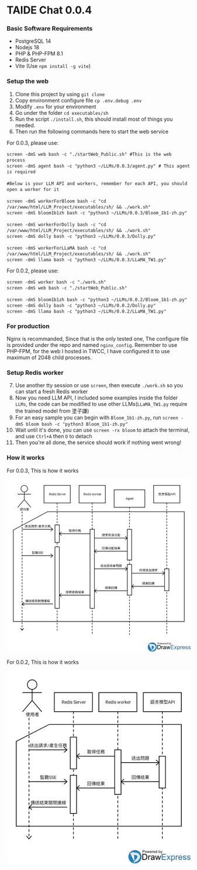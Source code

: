 # TAIDE Chat 0.0.4
### Basic Software Requirements
* PostgreSQL 14
* Nodejs 18
* PHP & PHP-FPM 8.1
* Redis Server
* Vite (Use `npm install -g vite`)
### Setup the web
1. Clone this project by using `git clone`
2. Copy environment configure file `cp .env.debug .env`
3. Modify `.env` for your environment
4. Go under the folder `cd executables/sh`
5. Run the script `./install.sh`, this should install most of things you needed.
6. Then run the following commands here to start the web service

For 0.0.3, please use:
```shell
screen -dmS web bash -c "./startWeb_Public.sh" #This is the web process
screen -dmS agent bash -c "python3 ~/LLMs/0.0.3/agent.py" # This agent is required

#Below is your LLM API and workers, remember for each API, you should open a worker for it

screen -dmS workerForBloom bash -c "cd /var/www/html/LLM_Project/executables/sh/ && ./work.sh"
screen -dmS bloom1b1zh bash -c "python3 ~/LLMs/0.0.3/Bloom_1b1-zh.py"

screen -dmS workerForDolly bash -c "cd /var/www/html/LLM_Project/executables/sh/ && ./work.sh"
screen -dmS dolly bash -c "python3 ~/LLMs/0.0.3/Dolly.py"

screen -dmS workerForLLaMA bash -c "cd /var/www/html/LLM_Project/executables/sh/ && ./work.sh"
screen -dmS llama bash -c "python3 ~/LLMs/0.0.3/LLaMA_TW1.py"
```
For 0.0.2, please use:
```shell
screen -dmS worker bash -c "./work.sh"
screen -dmS web bash -c "./startWeb_Public.sh"

screen -dmS bloom1b1zh bash -c "python3 ~/LLMs/0.0.2/Bloom_1b1-zh.py"
screen -dmS dolly bash -c "python3 ~/LLMs/0.0.2/Dolly.py"
screen -dmS llama bash -c "python3 ~/LLMs/0.0.2/LLaMA_TW1.py"
```
### For production
Nginx is recommanded, Since that is the only tested one,
The configure file is provided under the repo and named `nginx_config`.
Remember to use PHP-FPM, for the web I hosted in TWCC,
I have configured it to use maximum of 2048 child processes.

### Setup Redis worker
7. Use another tty session or use `screen`, then execute `./work.sh` so you can start a fresh Redis worker
8. Now you need LLM API, I included some examples inside the folder `LLMs`, the code can be modified to use other LLMs(`LLaMA_TW1.py` require the trained model from 塗子謙)
9. For an easy sample you can begin with `Bloom_1b1-zh.py`, run `screen -dmS bloom bash -c "python3 Bloom_1b1-zh.py"`
10. Wait until it's done, you can use `screen -rx bloom` to attach the terminal, and use `Ctrl+A` then `D` to detach
11. Then you're all done, the service should work if nothing went wrong!
### How it works
For 0.0.3, This is how it works

![arch_0.0.3](demo/arch_0.0.3.png?raw=true "Architecture for 0.0.3")

For 0.0.2, This is how it works

![arch_0.0.2](demo/arch_0.0.2.png?raw=true "Architecture for 0.0.2")
